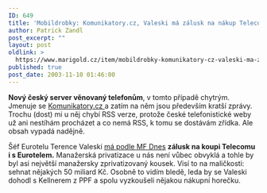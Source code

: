 ```yaml
---
ID: 649
title: 'Mobildrobky: Komunikatory.cz, Valeski má zálusk na nákup Telecomu i&nbsp;s&nbsp;Eurotelem'
author: Patrick Zandl
post_excerpt: ""
layout: post
oldlink: >
  https://www.marigold.cz/item/mobildrobky-komunikatory-cz-valeski-ma-zalusk-na-nakup-telecomu-i-s-eurotelem
published: true
post_date: 2003-11-10 01:46:00
---
```

<p>
<STRONG>Nový český server věnovaný telefonům</STRONG>, v tomto případě chytrým. Jmenuje se <A href="http://www.komunikatory.cz/" target=_blank>Komunikatory.cz </A>a zatím na něm jsou především kratší zprávy. Trochu (dost) mi u něj chybí RSS verze, protože české telefonistické weby už ani nestíhám procházet a co nemá RSS, k tomu se dostávám zřídka. Ale obsah vypadá nadějně. </p>

<p>
Šéf Eurotelu Terence Valeski <A href="http://ekonomika.idnes.cz/ekoakcie.asp?r=ekoakcie&amp;c=A031109_225410_ekoakcie_pol&amp;l=1" target=_blank>má podle MF Dnes</A> <STRONG>zálusk na koupi Telecomu i s Eurotelem.</STRONG> Manažerská privatizace u nás není vůbec obvyklá a tohle by byl asi největší manažersky zprivatizovaný kousek. Visí to na maličkosti: sehnat nějakých 50 miliard Kč. Osobně to vidím bledě, leda by se Valeski dohodl s Kellnerem z PPF a spolu vyzkoušeli nějakou nákupní horečku. </p>
